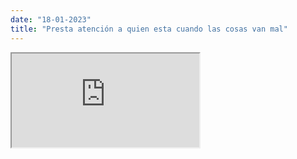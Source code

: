 ```yaml
---
date: "18-01-2023"
title: "Presta atención a quien esta cuando las cosas van mal"
---
```

<iframe src="https://www.youtube.com/embed/T-GnyEYgvtQ" allowfullscreen></iframe>

